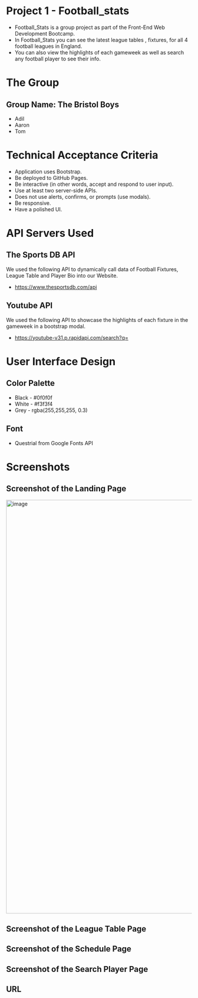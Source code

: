 # Project 1 - Football_stats
* Football_Stats is a group project as part of the Front-End Web Development Bootcamp.
* In Football_Stats you can see the latest league tables , fixtures, for all 4 football leagues in England.
* You can also view the highlights of each gameweek as well as search any football player to see their info. 

# The Group
## Group Name: The Bristol Boys
* Adil
* Aaron
* Tom

# Technical Acceptance Criteria
* Application uses Bootstrap.
* Be deployed to GitHub Pages.
* Be interactive (in other words, accept and respond to user input).
* Use at least two server-side APIs.
* Does not use alerts, confirms, or prompts (use modals).
* Be responsive.
* Have a polished UI.


# API Servers Used
## The Sports DB API
We used the following API to dynamically call data of Football Fixtures, League Table and Player Bio into our Website.
* https://www.thesportsdb.com/api

## Youtube API
We used the following API to showcase the highlights of each fixture in the gameweek in a bootstrap modal.
* https://youtube-v31.p.rapidapi.com/search?q=



# User Interface Design
## Color Palette
* Black - #0f0f0f
* White - #f3f3f4 
* Grey - rgba(255,255,255, 0.3) 

## Font 
* Questrial from Google Fonts API


# Screenshots

## Screenshot of the Landing Page
<img width="1118" alt="image" src="https://user-images.githubusercontent.com/117782725/217137715-e190347b-98dd-4d16-8750-beba59ca1541.png">

## Screenshot of the League Table Page

## Screenshot of the Schedule Page

## Screenshot of the Search Player Page


## URL

